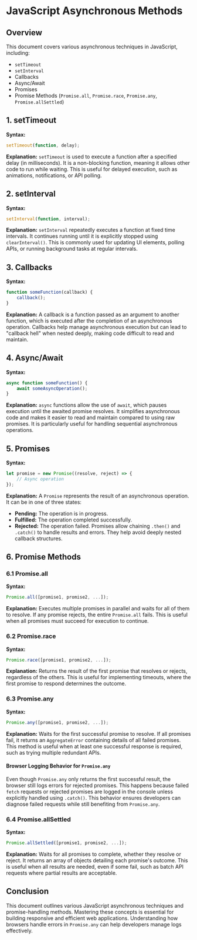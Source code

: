 # JavaScript Asynchronous Methods

## Overview
This document covers various asynchronous techniques in JavaScript, including:
- `setTimeout`
- `setInterval`
- Callbacks
- Async/Await
- Promises
- Promise Methods (`Promise.all`, `Promise.race`, `Promise.any`, `Promise.allSettled`)

## 1. setTimeout
**Syntax:**
```javascript
setTimeout(function, delay);
```
**Explanation:**
`setTimeout` is used to execute a function after a specified delay (in milliseconds). It is a non-blocking function, meaning it allows other code to run while waiting. This is useful for delayed execution, such as animations, notifications, or API polling.

## 2. setInterval
**Syntax:**
```javascript
setInterval(function, interval);
```
**Explanation:**
`setInterval` repeatedly executes a function at fixed time intervals. It continues running until it is explicitly stopped using `clearInterval()`. This is commonly used for updating UI elements, polling APIs, or running background tasks at regular intervals.

## 3. Callbacks
**Syntax:**
```javascript
function someFunction(callback) {
    callback();
}
```
**Explanation:**
A callback is a function passed as an argument to another function, which is executed after the completion of an asynchronous operation. Callbacks help manage asynchronous execution but can lead to "callback hell" when nested deeply, making code difficult to read and maintain.

## 4. Async/Await
**Syntax:**
```javascript
async function someFunction() {
    await someAsyncOperation();
}
```
**Explanation:**
`async` functions allow the use of `await`, which pauses execution until the awaited promise resolves. It simplifies asynchronous code and makes it easier to read and maintain compared to using raw promises. It is particularly useful for handling sequential asynchronous operations.

## 5. Promises
**Syntax:**
```javascript
let promise = new Promise((resolve, reject) => {
    // Async operation
});
```
**Explanation:**
A `Promise` represents the result of an asynchronous operation. It can be in one of three states:
- **Pending:** The operation is in progress.
- **Fulfilled:** The operation completed successfully.
- **Rejected:** The operation failed.
Promises allow chaining `.then()` and `.catch()` to handle results and errors. They help avoid deeply nested callback structures.

## 6. Promise Methods
### 6.1 Promise.all
**Syntax:**
```javascript
Promise.all([promise1, promise2, ...]);
```
**Explanation:**
Executes multiple promises in parallel and waits for all of them to resolve. If any promise rejects, the entire `Promise.all` fails. This is useful when all promises must succeed for execution to continue.

### 6.2 Promise.race
**Syntax:**
```javascript
Promise.race([promise1, promise2, ...]);
```
**Explanation:**
Returns the result of the first promise that resolves or rejects, regardless of the others. This is useful for implementing timeouts, where the first promise to respond determines the outcome.

### 6.3 Promise.any
**Syntax:**
```javascript
Promise.any([promise1, promise2, ...]);
```
**Explanation:**
Waits for the first successful promise to resolve. If all promises fail, it returns an `AggregateError` containing details of all failed promises. This method is useful when at least one successful response is required, such as trying multiple redundant APIs.

#### Browser Logging Behavior for `Promise.any`
Even though `Promise.any` only returns the first successful result, the browser still logs errors for rejected promises. This happens because failed `fetch` requests or rejected promises are logged in the console unless explicitly handled using `.catch()`. This behavior ensures developers can diagnose failed requests while still benefiting from `Promise.any`.

### 6.4 Promise.allSettled
**Syntax:**
```javascript
Promise.allSettled([promise1, promise2, ...]);
```
**Explanation:**
Waits for all promises to complete, whether they resolve or reject. It returns an array of objects detailing each promise's outcome. This is useful when all results are needed, even if some fail, such as batch API requests where partial results are acceptable.

## Conclusion
This document outlines various JavaScript asynchronous techniques and promise-handling methods. Mastering these concepts is essential for building responsive and efficient web applications. Understanding how browsers handle errors in `Promise.any` can help developers manage logs effectively.

